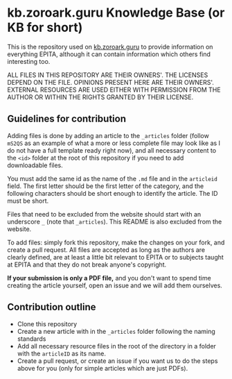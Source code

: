 # kb.zoroark.guru Knowledge Base (or KB for short)

This is the repository used on [kb.zoroark.guru](https://kb.zoroark.guru) to
provide information on everything EPITA, although it can contain information
which others find interesting too.

ALL FILES IN THIS REPOSITORY ARE THEIR OWNERS'. THE LICENSES DEPEND ON THE FILE.
OPINIONS PRESENT HERE ARE THEIR OWNERS'. EXTERNAL RESOURCES ARE USED EITHER WITH
PERMISSION FROM THE AUTHOR OR WITHIN THE RIGHTS GRANTED BY THEIR LICENSE.

## Guidelines for contribution

Adding files is done by adding an article to the `_articles` folder (follow
`mS2QS` as an example of what a more or less complete file may look like as I do
not have a full template ready right now), and all necessary content to the
`<id>` folder at the root of this repository if you need to add downloadable
files.

You must add the same id as the name of the `.md` file and in the `articleid`
field. The first letter should be the first letter of the category, and the
following characters should be short enough to identify the article. The ID must
be short.

Files that need to be excluded from the website should start with an underscore
`_` (note that `_articles`). This README is also excluded from the website.

To add files: simply fork this repository, make the changes on your fork, and
create a pull request. All files are accepted as long as the authors are clearly
defined, are at least a little bit relevant to EPITA or to subjects taught at
EPITA and that they do not break anyone's copyright.

**If your submission is only a PDF file,** and you don't want to spend time
creating the article yourself, open an issue and we will add them ourselves.

## Contribution outline

* Clone this repository
* Create a new article with in the `_articles` folder following the naming standards
* Add all necessary resource files in the root of the directory in a folder with the
  `articleID` as its name.
* Create a pull request, or create an issue if you want us to do the steps above for
  you (only for simple articles which are just PDFs).
